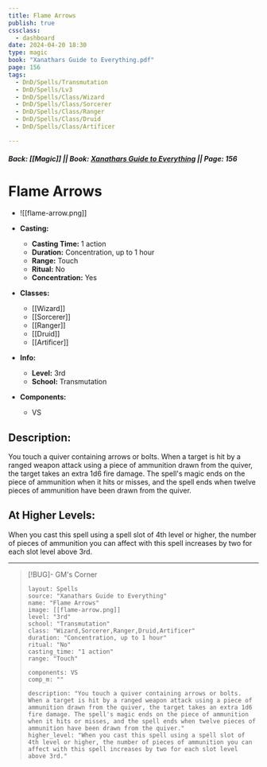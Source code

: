 ```yaml
---
title: Flame Arrows
publish: true
cssclass:
  - dashboard
date: 2024-04-20 18:30
type: magic
book: "Xanathars Guide to Everything.pdf"
page: 156
tags:
  - DnD/Spells/Transmutation
  - DnD/Spells/Lv3
  - DnD/Spells/Class/Wizard
  - DnD/Spells/Class/Sorcerer
  - DnD/Spells/Class/Ranger
  - DnD/Spells/Class/Druid
  - DnD/Spells/Class/Artificer

---
```


##### Back: [[Magic]] || Book: [Xanathars Guide to Everything](https://drive.google.com/drive/folders/1O5bhpYizcIT5xxAoLOuzCRht_PVS7VSG?usp=sharing) || Page: 156

# Flame Arrows
- ![[flame-arrow.png]]
- **Casting:**
    - **Casting Time:** 1 action
    - **Duration:** Concentration, up to 1 hour
    - **Range:** Touch
    - **Ritual:** No
    - **Concentration:** Yes
- **Classes:**
    - [[Wizard]]
    - [[Sorcerer]]
    - [[Ranger]]
    - [[Druid]]
    - [[Artificer]]

- **Info:**
    - **Level:** 3rd
    - **School:** Transmutation
- **Components:**
    - VS


## Description:
You touch a quiver containing arrows or bolts. When a target is hit by a ranged weapon attack using a piece of ammunition drawn from the quiver, the target takes an extra 1d6 fire damage. The spell's magic ends on the piece of ammunition when it hits or misses, and the spell ends when twelve pieces of ammunition have been drawn from the quiver.

## At Higher Levels:
When you cast this spell using a spell slot of 4th level or higher, the number of pieces of ammunition you can affect with this spell increases by two for each slot level above 3rd.

---

> [!BUG]- GM's Corner
>
> ```statblock
> layout: Spells
> source: "Xanathars Guide to Everything"
> name: "Flame Arrows"
> image: [[flame-arrow.png]]
> level: "3rd"
> school: "Transmutation"
> class: "Wizard,Sorcerer,Ranger,Druid,Artificer"
> duration: "Concentration, up to 1 hour"
> ritual: "No"
> casting_time: "1 action"
> range: "Touch"
>
> components: VS
> comp_m: ""
>
> description: "You touch a quiver containing arrows or bolts. When a target is hit by a ranged weapon attack using a piece of ammunition drawn from the quiver, the target takes an extra 1d6 fire damage. The spell's magic ends on the piece of ammunition when it hits or misses, and the spell ends when twelve pieces of ammunition have been drawn from the quiver."
> higher_level: "When you cast this spell using a spell slot of 4th level or higher, the number of pieces of ammunition you can affect with this spell increases by two for each slot level above 3rd."
> ```
